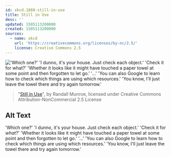 ```yaml
---
id: xkcd.1888-still-in-use
title: Still in Use
desc: ''
updated: 1505113200000
created: 1505113200000
sources:
  - name: xkcd
    url: 'https://creativecommons.org/licenses/by-nc/2.5/'
    license: Creative Commons 2.5
---
```

!['Which one?' 'I dunno, it's your house. Just check each object.' 'Check it for *what*?' 'Whether it looks like it might have touched a paper towel at some point and then forgotten to let go.' '...' 'You can also Google to learn how to check which things are using which resources.' 'You know, I'll just leave the towel there and try again tomorrow.'](https://imgs.xkcd.com/comics/still_in_use.png)
> "[Still in Use](https://xkcd.com/1888/)", by Randall Munroe, licensed under Creative Commons Attribution-NonCommercial 2.5 License

## Alt Text
'Which one?' 'I dunno, it's your house. Just check each object.' 'Check it for *what*?' 'Whether it looks like it might have touched a paper towel at some point and then forgotten to let go.' '...' 'You can also Google to learn how to check which things are using which resources.' 'You know, I'll just leave the towel there and try again tomorrow.'
